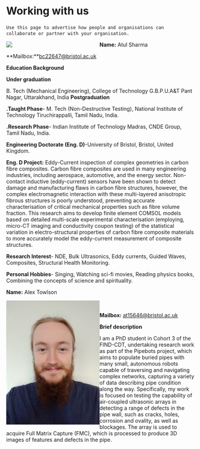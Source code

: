 # Working with us

```{note}
Use this page to advertise how people and organisations can
collaborate or partner with your organisation.
```

**Name:** Atul Sharma
&nbsp;&nbsp;<img align="left" src = "https://github.com/Wuyh-cpu/undt-handbook-v1.0_wuyh/blob/main/book/template/our-team/Atul Sharma%20T.jpg" width ="250"> 

**Mailbox:**bc22647@bristol.ac.uk

**Education Background** 

**Under graduation**

 B. Tech (Mechanical Engineering), College of Technology G.B.P.U.A&T Pant Nagar, Uttarakhand, India 
**Postgraduation**

**.Taught Phase**- M. Tech (Non-Destructive Testing), National Institute of Technology Tiruchirappalli, Tamil Nadu, India.

**.Research Phase**- Indian Institute of Technology Madras, CNDE Group, Tamil Nadu, India.

**Engineering Doctorate (Eng. D)**-University of Bristol, Bristol, United Kingdom.

**Eng. D Project:** Eddy-Current inspection of complex geometries in carbon fibre composites.
Carbon fibre composites are used in many engineering industries, including aerospace, automotive, and the energy sector. Non-contact inductive (eddy-current) sensors have been shown to detect damage and manufacturing flaws in carbon fibre structures, however, the complex electromagnetic interaction with these multi-layered anisotropic fibrous structures is poorly understood, preventing accurate characterisation of critical mechanical properties such as fibre volume fraction. This research aims to develop finite element COMSOL models based on detailed multi-scale experimental characterisation (employing, micro-CT imaging and conductivity coupon testing) of the statistical variation in electro-structural properties of carbon fibre composite materials to more accurately model the eddy-current measurement of composite structures.

**Research Interest**- NDE, Bulk Ultrasonics, Eddy currents, Guided Waves, Composites, Structural Health Monitoring.

**Personal Hobbies**- Singing, Watching sci-fi movies, Reading physics books, Combining the concepts of science and spirituality.


**Name:** Alex Towlson

&nbsp;&nbsp;<img align="left" src = "https://github.com/Wuyh-cpu/undt-handbook-v1.0_wuyh/blob/main/book/template/our-team/Alex%20T.jpg" width ="250"> 


**Mailbox:** at15646@bristol.ac.uk

**Brief description**

I am a PhD student in Cohort 3 of the FIND-CDT, undertaking research work as part of the Pipebots project, which aims to populate buried pipes with many small, autonomous robots capable of traversing and navigating complex networks, capturing a variety of data describing pipe condition along the way. Specifically, my work is focused on testing the capability of air-coupled ultrasonic arrays in detecting a range of defects in the pipe wall, such as cracks, holes, corrosion and ovality, as well as blockages. The array is used to acquire Full Matrix Capture (FMC), which is processed to produce 3D images of features and defects in the pipe.
